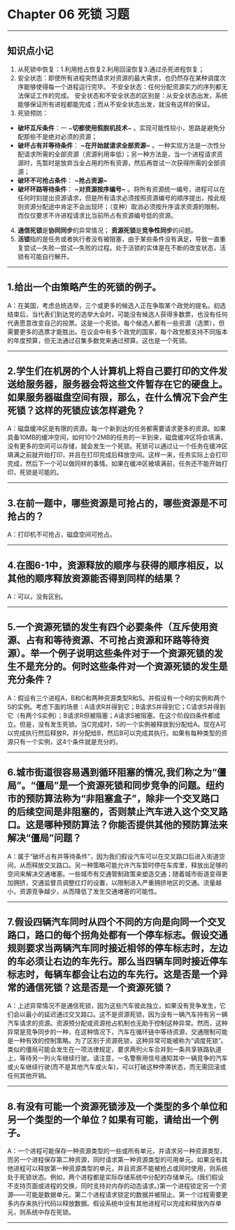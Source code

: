 # Chapter 06 死锁 习题
- - - -
## 知识点小记
1. 从死锁中恢复：1.利用抢占恢复2.利用回滚恢复3.通过杀死进程恢复；
2. 安全状态：即使所有进程突然请求对资源的最大需求，也仍然存在某种调度次序能够使得每一个进程运行完毕。
不安全状态：任何分配资源实力的序列都无法保证工作的完成。
安全状态和不安全状态的区别是：从安全状态出发，系统能够保证所有进程都能完成；而从不安全状态出发，就没有这样的保证。
3. 死锁预防：
* **破坏互斥条件**：一 ~**切都使用假脱机技术**~ 。实现可能性较小，思路是避免分配那些不是绝对必须的资源；
* **破坏占有并等待条件**： **~在开始就请求全部资源~** 。一种实现方法是一次性分配请求所需的全部资源（资源利用率低）；另一种方法是，当一个进程请求资源时，先暂时是放弃当全占用的所有资源，然后再尝试一次获得所需的全部资源；
* **破环不可抢占条件**： **~抢占资源~**
* **破坏环路等待条件**： **~对资源按序编号~** 。将所有资源统一编号，进程可以在任何时刻提出资源请求，但是所有请求必须按照资源编号的顺序提出，按此规则资源分配途中肯定不会出现环；（变种）取消必须按升序请求资源的限制，而仅仅要求不许进程请求比当前所占有资源编号低的资源。
4. **通信死锁**是**协同同步**的异常情况；
**资源死锁**是**竞争性同步**的问题。
5. **活锁**指的是任务或者执行者没有被阻塞，由于某些条件没有满足，导致一直重复尝试—失败—尝试—失败的过程。处于活锁的实体是在不断的改变状态，活锁有可能自行解开。
- - - -
## 1.给出一个由策略产生的死锁的例子。
A：在美国，考虑总统选举，三个或更多的候选人正在争取某个政党的提名。初选结束后，当代表们到达党的选举大会时，可能没有候选人获得多数票，也没有任何代表愿意改变自己的投票。这是一个死锁。每个候选人都有一些资源（选票），但需要更多的选票才能胜出。在议会中有多个政党的国家，每个政党都支持不同版本的年度预算，但无法通过召集多数党来通过预算。这也是一个死锁。
- - - -
## 2.学生们在机房的个人计算机上将自己要打印的文件发送给服务器，服务器会将这些文件暂存在它的硬盘上。如果服务器磁盘空间有限，那么，在什么情况下会产生死锁？这样的死锁应该怎样避免？
A：磁盘缓冲区是有限的资源。每一个新到达的任务都需要请求更多的资源。如果具备10MB的缓冲空间，如何10个2MB的任务的一半到来，磁盘缓冲区将会填满，没有更多的空间可以存储，就会发生一个死锁。死锁可以通过让一个任务在缓冲区填满之前就开始打印，并且在打印完成后释放空间。这样一来，任务实际上会打印完成，然后下一个可以做同样的事情。如果在缓冲区被填满前，任务还不能开始打印，死锁是可能的。
- - - -
## 3.在前一题中，哪些资源是可抢占的，哪些资源是不可抢占的？
A：打印机不可抢占，磁盘空间可抢占。
- - - -
## 4.在图6-1中，资源释放的顺序与获得的顺序相反，以其他的顺序释放资源能否得到同样的结果？
A：可以，没有区别。
- - - -
## 5.一个资源死锁的发生有四个必要条件（互斥使用资源、占有和等待资源、不可抢占资源和环路等待资源）。举一个例子说明这些条件对于一个资源死锁的发生不是充分的。何时这些条件对一个资源死锁的发生是充分条件？
A：假设有三个进程A，B和C和两种资源类型R和S。并假设有一个R的实例和两个S的实例。考虑下面的场景：A请求R并得到它；B请求S并得到它；C请求S并得到它（有两个S实例）；B请求R但被阻塞；A请求S被阻塞。在这个阶段四条件都成立。但是，没有发生死锁。当C完成时，S的一个实例被释放到分配给A。现在A可以完成执行然后释放R，并分配给B，然后B可以完成其执行。如果有每种类型的资源只有一个实例，这4个条件就是充分的。
- - - -
## 6.城市街道很容易遇到循环阻塞的情况,我们称之为“僵局”。“僵局”是一个资源死锁和同步竞争的问题。纽约市的预防算法称为“非阻塞盒子”，除非一个交叉路口的后续空间是非阻塞的，否则禁止汽车进入这个交叉路口。这是哪种预防算法？你能否提供其他的预防算法来解决“僵局”问题？
A：属于“破坏占有并等待条件”，因为我们假设汽车可以在交叉路口后进入街道空间，从而释放交叉路口。另一种策略可能允许汽车暂时停在车库里，释放出足够的空间来解决交通堵塞。一些城市有交通管制政策来塑造交通；随着城市街道变得更加拥挤，交通监督员调整红灯的设置，以限制进入严重拥挤地区的交通。流量越小，资源竞争越少，从而降低了发生交通堵塞的可能性。
- - - -
## 7.假设四辆汽车同时从四个不同的方向是向同一个交叉路口，路口的每个拐角处都有一个停车标志。假设交通规则要求当两辆汽车同时接近相邻的停车标志时，左边的车必须让右边的车先行。那么当四辆车同时接近停车标志时，每辆车都会让右边的车先行。这是否是一个异常的通信死锁？这是否是一个资源死锁？
A：上述异常情况不是通信死锁，因为这些汽车彼此独立，如果没有竞争发生，它们会以最小的延迟通过交叉路口。这不是资源死锁，因为没有一辆汽车持有另一辆汽车请求的资源。资源预分配或资源抢占机制也无助于控制这种异常。然而，这种异常是竞争同步的一种，在这种情况下，汽车在循环链中等待资源，交通限制可能是一种有效的控制策略。为了区别于资源死锁，这种异常可能被称为“调度死锁”。类似的僵局可能会发生在一项法律规定，要求两列火车合并到一条共享铁路轨道上，等待另一列火车继续行驶。请注意，一名警察用信号通知其中一辆竞争的汽车或火车继续行驶(而不是其他汽车或火车)，可以打破这种停滞状态，而无需回滚或任何其他开销。
- - - -
## 8.有没有可能一个资源死锁涉及一个类型的多个单位和另一个类型的一个单位？如果有可能，请给出一个例子。
A：一个进程可能保存一种资源类型的一些或所有单元，并请求另一种资源类型，而另一个进程保存第二种资源，同时请求第一种资源类型的可用单元。如果没有其他进程可以释放第一种资源类型的单元，并且资源不能被抢占或同时使用，则系统处于死锁状态。例如，两个进程都是实际存储系统中分配的存储单元。(我们假设不支持页面或进程的交换，同时支持对内存的动态请求。)第一个进程锁定另一个资源——可能是数据单元。第二个进程请求锁定的数据并被阻止。第一个过程需要更多内存来执行代码以释放数据。假设系统中没有其他进程可以完成和释放内存单元，则系统中存在死锁。
- - - -


